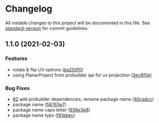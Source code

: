 # Changelog

All notable changes to this project will be documented in this file. See [standard-version](https://github.com/conventional-changelog/standard-version) for commit guidelines.

## 1.1.0 (2021-02-03)


### Features

* rotate & flip UV options ([ba250f0](https://github.com/BennyKok/HotspotUV/commit/ba250f07dbd773d949489f907ebde3ce39db261e))
* using PlanarProject from probuilder api for uv projection ([3ec6f0e](https://github.com/BennyKok/HotspotUV/commit/3ec6f0e85e67fa5cf6f37abfb78a39c3b694870b))


### Bug Fixes

* [#2](https://github.com/BennyKok/HotspotUV/issues/2) add probuilder dependencies, rename package name ([40cadcc](https://github.com/BennyKok/HotspotUV/commit/40cadccb691ee84c1771c9a7a9de2d166bd352f8))
* package name ([58763e7](https://github.com/BennyKok/HotspotUV/commit/58763e77a06a7ce09d9bf2eaf0becaaf13f4dc7d))
* package name caps letter ([936e3e8](https://github.com/BennyKok/HotspotUV/commit/936e3e8d497b9ebfc7593341221f70318c1b43b7))
* package name typo ([f81ebec](https://github.com/BennyKok/HotspotUV/commit/f81ebec8ca847d1ab34a04b84058a9edf4187ff6))
